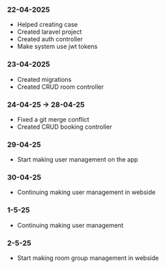 ### 22-04-2025
- Helped creating case
- Created laravel project
- Created auth controller
- Make system use jwt tokens

### 23-04-2025
- Created migrations
- Created CRUD room controller

### 24-04-25 -> 28-04-25
- Fixed a git merge conflict
- Created CRUD booking controller

### 29-04-25
- Start making user management on the app

### 30-04-25
- Continuing making user management in webside

### 1-5-25
- Continuing making user management

### 2-5-25
- Start making room group management in webside
